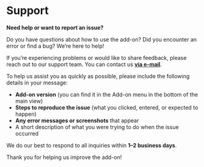 # Support

**Need help or want to report an issue?**

Do you have questions about how to use the add-on?
Did you encounter an error or find a bug?
We’re here to help!

If you’re experiencing problems or would like to share feedback, please reach out to our support team. You can contact us **[via e-mail](mailto:help@boxtribute.org)**.

To help us assist you as quickly as possible, please include the following details in your message:

- **Add-on version** (you can find it in the Add-on menu in the bottom of the main view)
- **Steps to reproduce the issue** (what you clicked, entered, or expected to happen)
- **Any error messages or screenshots** that appear
- A short description of what you were trying to do when the issue occurred

We do our best to respond to all inquiries within **1–2 business days**.

Thank you for helping us improve the add-on!
